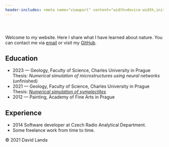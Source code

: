 ```yaml
---
header-includes: <meta name="viewport" content="width=device-width,initial-scale=1"><script async src="flow.js"></script><!-- Global site tag (gtag.js) - Google Analytics --><script async src="https://www.googletagmanager.com/gtag/js?id=UA-141722838-1"></script><script>window.dataLayer = window.dataLayer || [];function gtag(){dataLayer.push(arguments);}gtag('js', new Date());gtag('config', 'UA-141722838-1');</script>
---
```


<main>

<header></header>

<canvas id="canvas"></canvas>

Welcome to my website. Here I share what I have learned about nature. You can contact me via <a href="mailto:david.landa@protonmail.com">email</a> or
visit my <a href="https://github.com/uetoyo/">GitHub</a>.

## Education

- 2023 &mdash; Geology, Faculty of Science, Charles University in Prague<br />
  Thesis: _Numerical simulation of microstructures using neural networks_ (unfinished)
- 2021 &mdash; Geology, Faculty of Science, Charles University in Prague<br />
  Thesis: [_Numerical simulation of symplectites_](https://dspace.cuni.cz/handle/20.500.11956/151230)
- 2012 &mdash; Painting, Academy of Fine Arts in Prague

## Experience

- 2014 Software developer at Czech Radio Analytical Department.
- Some freelance work from time to time.

<footer>&copy; 2021 David Landa<footer>

</main>
